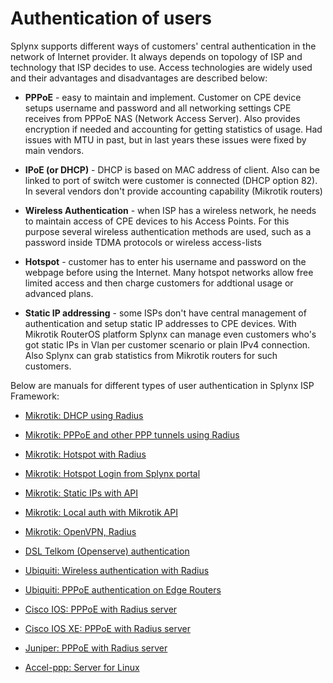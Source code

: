 Authentication of users
==========

Splynx supports different ways of  customers' central authentication in the network of Internet provider. It always depends on topology of ISP and technology that ISP decides to use. Access technologies are widely used and their advantages and disadvantages are described below:

* **PPPoE** - easy to maintain and implement. Customer on CPE device setups username and password and all networking settings CPE receives from PPPoE NAS (Network Access Server). Also provides encryption if needed and accounting for getting statistics of usage. Had issues with MTU in past, but in last years these issues were fixed by main vendors.

* **IPoE (or DHCP)** - DHCP is based on MAC address of client. Also can be linked to port of switch were customer is connected (DHCP option 82). In several vendors don't provide accounting capability (Mikrotik routers)

* **Wireless Authentication** - when ISP has a wireless network, he needs to maintain access of CPE devices to his Access Points. For this purpose several wireless authentication methods are used, such as a password inside TDMA protocols or wireless access-lists

* **Hotspot** - customer has to enter his username and password on the webpage before using the Internet. Many hotspot networks allow free limited access and then charge customers for addtional usage or advanced plans.

* **Static IP addressing** - some ISPs don't have central management of authentication and setup static IP addresses to CPE devices. With Mikrotik RouterOS platform Splynx can manage even customers who's got static IPs in Vlan per customer scenario or plain IPv4 connection. Also Splynx can grab statistics from Mikrotik routers for such customers.


Below are manuals for different types of user authentication in Splynx ISP Framework:


* [ Mikrotik: DHCP using Radius](networking/authentication_users/mikrotik_dhcp_radius/mikrotik_dhcp_radius.md)

* [ Mikrotik: PPPoE and other PPP tunnels using Radius](networking/authentication_users/mikrotik_pppoe_radius/mikrotik_pppoe_radius.md)

* [ Mikrotik: Hotspot with Radius](networking/authentication_users/mikrotik_hotspot_radius/mikrotik_hotspot_radius.md)

* [ Mikrotik: Hotspot Login from Splynx portal](networking/authentication_users/mikrotik_hotspot_from_portal/mikrotik_hotspot_from_portal.md)

* [Mikrotik: Static IPs with API](networking/authentication_users/mikrotik_static_api/mikrotik_static_api.md)

* [ Mikrotik: Local auth with Mikrotik API](networking/authentication_users/mikrotik_local_auth_api/mikrotik_local_auth_api.md)

* [Mikrotik: OpenVPN, Radius](networking/authentication_users/mikrotik_openvpn_radius/mikrotik_openvpn_radius.md)

* [DSL Telkom (Openserve) authentication](networking/authentication_users/dsl_telkom_openserve/dsl_telkom_openserve.md)

* [ Ubiquiti: Wireless authentication with Radius](networking/authentication_users/ubiquiti_wireless_auth_radius/ubiquiti_wireless_auth_radius.md)

* [ Ubiquiti: PPPoE authentication on Edge Routers](networking/authentication_users/ubiquiti_pppoe_edge/ubiquiti_pppoe_edge.md)

* [ Cisco IOS: PPPoE with Radius server](networking/authentication_users/cisco_pppoe_radius/cisco_pppoe_radius.md)

* [ Cisco IOS XE: PPPoE with Radius server](networking/authentication_users/cisco_xe_pppoe_radius/cisco_xe_pppoe_radius.md)

* [ Juniper: PPPoE with Radius server](networking/authentication_users/juniper_pppoe_radius/juniper_pppoe_radius.md)

* [Accel-ppp: Server for Linux](networking/authentication_users/linux_accel/linux_accel.md)
